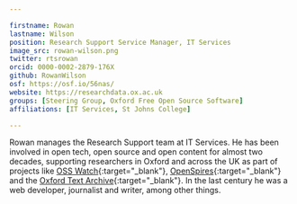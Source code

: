```yaml
---

firstname: Rowan
lastname: Wilson
position: Research Support Service Manager, IT Services
image_src: rowan-wilson.png
twitter: rtsrowan
orcid: 0000-0002-2879-176X
github: RowanWilson
osf: https://osf.io/56nas/
website: https://researchdata.ox.ac.uk
groups: [Steering Group, Oxford Free Open Source Software]
affiliations: [IT Services, St Johns College]

---
```

Rowan manages the Research Support team at IT Services. He has been involved in open tech, open source and open content for almost two decades, supporting researchers in Oxford and across the UK as part of projects like [OSS Watch](http://oss-watch.ac.uk/){:target="_blank"}, [OpenSpires](http://openspires.it.ox.ac.uk/){:target="_blank"} and the [Oxford Text Archive](https://ota.bodleian.ox.ac.uk/repository/xmlui/){:target="_blank"}. In the last century he was a web developer, journalist and writer, among other things.
